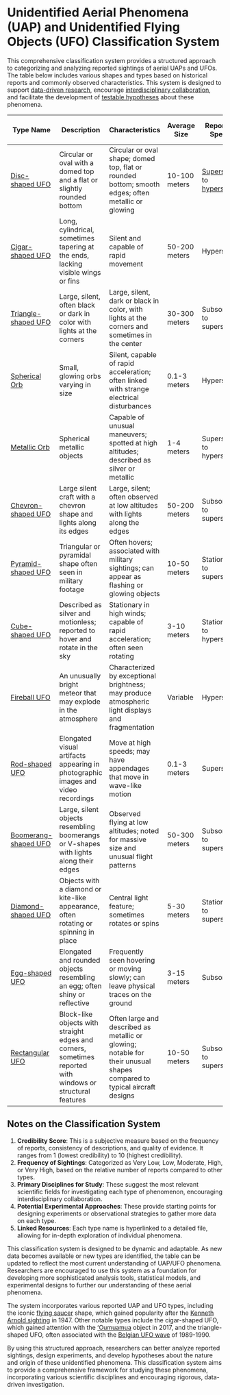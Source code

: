 # Unidentified Aerial Phenomena (UAP) and Unidentified Flying Objects (UFO) Classification System

This comprehensive classification system provides a structured approach to categorizing and analyzing reported sightings of aerial UAPs and UFOs. The table below includes various shapes and types based on historical reports and commonly observed characteristics. This system is designed to support [data-driven research](../../ENCYCLOPEDIA/protocols.md), encourage [interdisciplinary collaboration](../../ENCYCLOPEDIA/triangle_shaped_ufo.md), and facilitate the development of [testable hypotheses](../../encyclopedia/TESTABLE_HYPOTHESIS.md) about these phenomena.

| **Type Name**                                                      | **Description**                                                                                            | **Characteristics**                                                                                                     | **Average Size** | **Reported Speed**                                                               | **Frequency of Sightings** | **Credibility Score (1-10)** | **Primary Disciplines for Study**                                                                                      | **Potential Experimental Approaches**                                                                                                                                              |
| ------------------------------------------------------------------ | ---------------------------------------------------------------------------------------------------------- | ----------------------------------------------------------------------------------------------------------------------- | ---------------- | -------------------------------------------------------------------------------- | -------------------------- | ---------------------------- | ---------------------------------------------------------------------------------------------------------------------- | ---------------------------------------------------------------------------------------------------------------------------------------------------------------------------------- |
| [Disc-shaped UFO](../../ENCYCLOPEDIA/regulatory_frameworks.md)     | Circular or oval with a domed top and a flat or slightly rounded bottom                                    | Circular or oval shape; domed top, flat or rounded bottom; smooth edges; often metallic or glowing                      | 10-100 meters    | [Supersonic](broken-reference) to [hypersonic](../../encyclopedia/HYPERSONIC.md) | Very High                  | 8                            | [Aerodynamics](../../encyclopedia/AERODYNAMICS.md), [Materials Science](../../encyclopedia/MATERIALS_SCIENCE.md)       | [Radar tracking](../../encyclopedia/RADAR_TRACKING.md), [Infrared imaging](../../encyclopedia/INFRARED_IMAGING.md)                                                                 |
| [Cigar-shaped UFO](../../ENCYCLOPEDIA/ECONOMICS/nash_equilibrium.md)         | Long, cylindrical, sometimes tapering at the ends, lacking visible wings or fins                           | Silent and capable of rapid movement                                                                                    | 50-200 meters    | Hypersonic                                                                       | High                       | 7                            | [Fluid Dynamics](../../encyclopedia/FLUID_DYNAMICS.md), [Propulsion Systems](../../encyclopedia/PROPULSION_SYSTEMS.md) | Long-range optical observation, [Acoustic analysis](../../encyclopedia/ACOUSTIC_ANALYSIS.md)                                                                                       |
| [Triangle-shaped UFO](dallas.md)                                   | Large, silent, often black or dark in color with lights at the corners                                     | Large, silent, dark or black in color, with lights at the corners and sometimes in the center                           | 30-300 meters    | Subsonic to supersonic                                                           | High                       | 8                            | [Stealth Technology](../../encyclopedia/STEALTH_TECHNOLOGY.md), [Optics](../../encyclopedia/OPTICS.md)                 | [Electromagnetic field detection](../../encyclopedia/ELECTROMAGNETIC_FIELD_DETECTION.md), [Night vision surveillance](../../encyclopedia/NIGHT_VISION_SURVEILLANCE.md)             |
| [Spherical Orb](../../encyclopedia/SPHERICAL_ORB.md)               | Small, glowing orbs varying in size                                                                        | Silent, capable of rapid acceleration; often linked with strange electrical disturbances                                | 0.1-3 meters     | Hypersonic                                                                       | Very High                  | 6                            | [Plasma Physics](../../encyclopedia/PLASMA_PHYSICS.md), [Electromagnetism](../../encyclopedia/ELECTROMAGNETISM.md)     | [High-speed photography](../../encyclopedia/HIGH_SPEED_PHOTOGRAPHY.md), [Spectral analysis](../../encyclopedia/SPECTRAL_ANALYSIS.md)                                               |
| [Metallic Orb](../../encyclopedia/METALLIC_ORB.md)                 | Spherical metallic objects                                                                                 | Capable of unusual maneuvers; spotted at high altitudes; described as silver or metallic                                | 1-4 meters       | Supersonic to hypersonic                                                         | Moderate                   | 7                            | Materials Science, [Atmospheric Physics](../../encyclopedia/ATMOSPHERIC_PHYSICS.md)                                    | [High-altitude balloon observations](../../encyclopedia/HIGH_ALTITUDE_BALLOON_OBSERVATIONS.md), [Radar cross-section analysis](../../encyclopedia/RADAR_CROSS_SECTION_ANALYSIS.md) |
| [Chevron-shaped UFO](../../encyclopedia/CHEVRON_SHAPED_UFO.md)     | Large silent craft with a chevron shape and lights along its edges                                         | Large, silent; often observed at low altitudes with lights along the edges                                              | 50-200 meters    | Subsonic to supersonic                                                           | Low                        | 6                            | [Aeronautics](../../encyclopedia/AERONAUTICS.md), Propulsion Systems                                                   | Low-altitude radar tracking, [Thermal imaging](../../encyclopedia/THERMAL_IMAGING.md)                                                                                              |
| [Pyramid-shaped UFO](../../encyclopedia/PYRAMID_SHAPED_UFO.md)     | Triangular or pyramidal shape often seen in military footage                                               | Often hovers; associated with military sightings; can appear as flashing or glowing objects                             | 10-50 meters     | Stationary to supersonic                                                         | Low                        | 5                            | Optics, [Signal Processing](../../encyclopedia/SIGNAL_PROCESSING.md)                                                   | [Multi-sensor array detection](../../encyclopedia/MULTI_SENSOR_ARRAY_DETECTION.md), [Video analysis techniques](../../encyclopedia/VIDEO_ANALYSIS_TECHNIQUES.md)                   |
| [Cube-shaped UFO](../../encyclopedia/CUBE_SHAPED_UFO.md)           | Described as silver and motionless; reported to hover and rotate in the sky                                | Stationary in high winds; capable of rapid acceleration; often seen rotating                                            | 3-10 meters      | Stationary to hypersonic                                                         | Very Low                   | 4                            | Fluid Dynamics, [Quantum Physics](../../encyclopedia/QUANTUM_PHYSICS.md)                                               | [Wind tunnel simulations](../../encyclopedia/WIND_TUNNEL_SIMULATIONS.md), [Gravitational anomaly detection](../../encyclopedia/GRAVITATIONAL_ANOMALY_DETECTION.md)                 |
| [Fireball UFO](../../encyclopedia/FIREBALL_UFO.md)                 | An unusually bright meteor that may explode in the atmosphere                                              | Characterized by exceptional brightness; may produce atmospheric light displays and fragmentation                       | Variable         | Hypersonic                                                                       | Moderate                   | 9                            | [Atmospheric Sciences](../../encyclopedia/ATMOSPHERIC_SCIENCES.md), [Astronomy](../../encyclopedia/ASTRONOMY.md)       | [Spectroscopic analysis](../../encyclopedia/SPECTROSCOPIC_ANALYSIS.md), [Trajectory modeling](../../encyclopedia/TRAJECTORY_MODELING.md)                                           |
| [Rod-shaped UFO](../../encyclopedia/ROD_SHAPED_UFO.md)             | Elongated visual artifacts appearing in photographic images and video recordings                           | Move at high speeds; may have appendages that move in wave-like motion                                                  | 0.1-3 meters     | Supersonic                                                                       | Low                        | 3                            | Optics, [Digital Imaging](../../encyclopedia/DIGITAL_IMAGING.md)                                                       | [High-frame-rate video capture](../../encyclopedia/HIGH_FRAME_RATE_VIDEO_CAPTURE.md), [Image processing algorithms](../../encyclopedia/IMAGE_PROCESSING_ALGORITHMS.md)             |
| [Boomerang-shaped UFO](../../encyclopedia/BOOMERANG_SHAPED_UFO.md) | Large, silent objects resembling boomerangs or V-shapes with lights along their edges                      | Observed flying at low altitudes; noted for massive size and unusual flight patterns                                    | 50-300 meters    | Subsonic to supersonic                                                           | Low                        | 5                            | Aerodynamics, Stealth Technology                                                                                       | Low-altitude radar tracking, [Acoustic signature analysis](../../encyclopedia/ACOUSTIC_SIGNATURE_ANALYSIS.md)                                                                      |
| [Diamond-shaped UFO](../../encyclopedia/DIAMOND_SHAPED_UFO.md)     | Objects with a diamond or kite-like appearance, often rotating or spinning in place                        | Central light feature; sometimes rotates or spins                                                                       | 5-30 meters      | Stationary to supersonic                                                         | Very Low                   | 4                            | Fluid Dynamics, Optics                                                                                                 | [Rotational dynamics modeling](../../encyclopedia/ROTATIONAL_DYNAMICS_MODELING.md), [Light pattern analysis](../../encyclopedia/LIGHT_PATTERN_ANALYSIS.md)                         |
| [Egg-shaped UFO](../../encyclopedia/EGG_SHAPED_UFO.md)             | Elongated and rounded objects resembling an egg; often shiny or reflective                                 | Frequently seen hovering or moving slowly; can leave physical traces on the ground                                      | 3-15 meters      | Subsonic                                                                         | Low                        | 6                            | Materials Science, [Soil Chemistry](../../encyclopedia/SOIL_CHEMISTRY.md)                                              | [Ground trace analysis](../../encyclopedia/GROUND_TRACE_ANALYSIS.md), [Reflectivity studies](../../encyclopedia/REFLECTIVITY_STUDIES.md)                                           |
| [Rectangular UFO](../../encyclopedia/RECTANGULAR_UFO.md)           | Block-like objects with straight edges and corners, sometimes reported with windows or structural features | Often large and described as metallic or glowing; notable for their unusual shapes compared to typical aircraft designs | 10-50 meters     | Subsonic to supersonic                                                           | Very Low                   | 3                            | [Structural Engineering](../../encyclopedia/STRUCTURAL_ENGINEERING.md), Propulsion Systems                             | [3D modeling and simulation](../../encyclopedia/3D_MODELING_AND_SIMULATION.md), [Electromagnetic emissions detection](../../encyclopedia/ELECTROMAGNETIC_EMISSIONS_DETECTION.md)   |

## Notes on the Classification System

1. **Credibility Score**: This is a subjective measure based on the frequency of reports, consistency of descriptions, and quality of evidence. It ranges from 1 (lowest credibility) to 10 (highest credibility).
2. **Frequency of Sightings**: Categorized as Very Low, Low, Moderate, High, or Very High, based on the relative number of reports compared to other types.
3. **Primary Disciplines for Study**: These suggest the most relevant scientific fields for investigating each type of phenomenon, encouraging interdisciplinary collaboration.
4. **Potential Experimental Approaches**: These provide starting points for designing experiments or observational strategies to gather more data on each type.
5. **Linked Resources**: Each type name is hyperlinked to a detailed file, allowing for in-depth exploration of individual phenomena.

This classification system is designed to be dynamic and adaptable. As new data becomes available or new types are identified, the table can be updated to reflect the most current understanding of UAP/UFO phenomena. Researchers are encouraged to use this system as a foundation for developing more sophisticated analysis tools, statistical models, and experimental designs to further our understanding of these aerial phenomena.

The system incorporates various reported UAP and UFO types, including the iconic [flying saucer](../../encyclopedia/FLYING_SAUCER.md) shape, which gained popularity after the [Kenneth Arnold sighting](../../encyclopedia/KENNETH_ARNOLD_SIGHTING.md) in 1947. Other notable types include the cigar-shaped UFO, which gained attention with the [ʻOumuamua](../../encyclopedia/OUMUAMUA.md) object in 2017, and the triangle-shaped UFO, often associated with the [Belgian UFO wave](../../encyclopedia/BELGIAN_UFO_WAVE.md) of 1989-1990.

By using this structured approach, researchers can better analyze reported sightings, design experiments, and develop hypotheses about the nature and origin of these unidentified phenomena. This classification system aims to provide a comprehensive framework for studying these phenomena, incorporating various scientific disciplines and encouraging rigorous, data-driven investigation.
